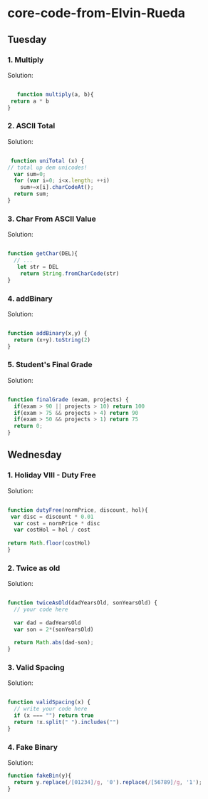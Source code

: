 # core-code-from-Elvin-Rueda


## Tuesday 




### 1. Multiply






Solution:


```javascript

   function multiply(a, b){
 return a * b
}

```


### 2. ASCII Total






Solution:



```javascript

 function uniTotal (x) {
// total up dem unicodes!
  var sum=0;
  for (var i=0; i<x.length; ++i)
    sum+=x[i].charCodeAt();
  return sum;
}
```

    
### 3. Char From ASCII Value 





Solution:



```javascript

function getChar(DEL){
  // ... 
   let str = DEL
    return String.fromCharCode(str)
}
```



### 4. addBinary



Solution:


```javascript

function addBinary(x,y) {
  return (x+y).toString(2)
}
```

### 5. Student's Final Grade



Solution:



```javascript

function finalGrade (exam, projects) {
  if(exam > 90 || projects > 10) return 100
  if(exam > 75 && projects > 4) return 90
  if(exam > 50 && projects > 1) return 75
  return 0;
}
```





## Wednesday 




### 1. Holiday VIII - Duty Free


Solution:


```javascript

function dutyFree(normPrice, discount, hol){
 var disc = discount * 0.01
  var cost = normPrice * disc
  var costHol = hol / cost
 
return Math.floor(costHol)
}
```


### 2. Twice as old


Solution:


```javascript

function twiceAsOld(dadYearsOld, sonYearsOld) {
  // your code here
  
  var dad = dadYearsOld
  var son = 2*(sonYearsOld)
  
  return Math.abs(dad-son);
}
```




### 3. Valid Spacing




Solution:




```javascript

function validSpacing(x) {
  // write your code here
  if (x === "") return true
  return !x.split(" ").includes("")
}
```



### 4. Fake Binary




Solution:




```javascript
function fakeBin(y){
  return y.replace(/[01234]/g, '0').replace(/[56789]/g, '1');
}



```




